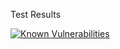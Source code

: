 Test Results
<p/>
<a href="https://snyk.io/test/github/5erpens/Translator?=requirements.txt"><img src="https://snyk.io/test/github/5erpens/Translator/badge.svg?targetFile=requirements.txt" alt="Known Vulnerabilities" data-canonical-src="https://snyk.io/test/github/5erpens/Translator?targetFile=requirements.txt" style="plastic;max-width:100%;"></a>

